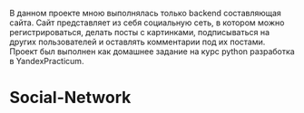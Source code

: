 В данном проекте мною выполнялась только backend составляющая сайта. Сайт представляет из себя социальную сеть, в котором можно регистрироваться, делать посты с картинками, подписываться на других пользователей и оставлять комментарии под их постами.
Проект был выполнен как домашнее задание на курс python разработка в YandexPracticum.
# Social-Network
